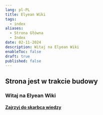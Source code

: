 ```yaml
---
lang: pl-PL
title: Elyean Wiki
tags:
  - index
aliases:
  - Strona Główna
  - Index
date: 02-11-2024
description: Witaj na Elyean Wiki
enableToc: false
draft: true
published: false
---
```

## Strona jest w trakcie budowy

### Witaj na Elyean Wiki

#### [Zajrzyj do skarbca wiedzy](Skarbiec.md)
